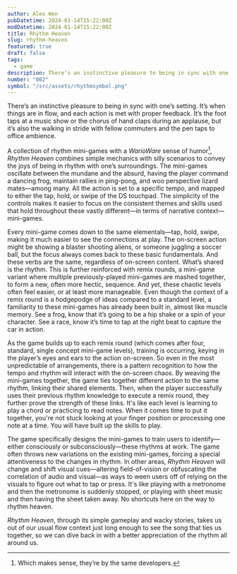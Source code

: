 ```yaml
---
author: Alex Wen
pubDatetime: 2024-01-14T15:22:00Z
modDatetime: 2024-01-14T15:22:00Z
title: Rhythm Heaven
slug: rhythm-heaven
featured: true
draft: false
tags:
  - game
description: There’s an instinctive pleasure to being in sync with one’s setting. It’s when things are in flow, and each action is met with proper feedback. It’s the foot taps at a music show or the chorus of hand claps during an applause, but it’s also the walking in stride with fellow commuters and the pen taps to office ambience.
number: "002"
symbol: "/src/assets/rhythmsymbol.png"
---
```


There’s an instinctive pleasure to being in sync with one’s setting. It’s when things are in flow, and each action is met with proper feedback. It’s the foot taps at a music show or the chorus of hand claps during an applause, but it’s also the walking in stride with fellow commuters and the pen taps to office ambience.

A collection of rhythm mini-games with a _WarioWare_ sense of humor[^1], _Rhythm Heaven_ combines simple mechanics with silly scenarios to convey the joys of being in rhythm with one’s surroundings. The mini-games oscillate between the mundane and the absurd, having the player command a dancing frog, maintain rallies in ping-pong, and woo perspective lizard mates—among many. All the action is set to a specific tempo, and mapped to either the tap, hold, or swipe of the DS touchpad. The simplicity of the controls makes it easier to focus on the consistent themes and skills used that hold throughout these vastly different—in terms of narrative context—mini-games.

Every mini-game comes down to the same elementals—tap, hold, swipe, making it much easier to see the connections at play. The on-screen action might be showing a blaster shooting aliens, or someone juggling a soccer ball, but the focus always comes back to these basic fundamentals. And these verbs are the same, regardless of on-screen content. What’s shared is the rhythm. This is further reinforced with remix rounds, a mini-game variant where multiple previously-played mini-games are mashed together, to form a new, often more hectic, sequence. And yet, these chaotic levels often feel easier, or at least more manageable. Even though the context of a remix round is a hodgepodge of ideas compared to a standard level, a familiarity to these mini-games has already been built in, almost like muscle memory. See a frog, know that it’s going to be a hip shake or a spin of your character. See a race, know it’s time to tap at the right beat to capture the car in action.

As the game builds up to each remix round (which comes after four, standard, single concept mini-game levels), training is occurring, keying in the player’s eyes and ears to the action on-screen. So even in the most unpredictable of arrangements, there is a pattern recognition to how the tempo and rhythm will interact with the on-screen chaos. By weaving the mini-games together, the game ties together different action to the same rhythm, linking their shared elements. Then, when the player successfully uses their previous rhythm knowledge to execute a remix round, they further prove the strength of these links. It's like each level is learning to play a chord or practicing to read notes. When it comes time to put it together, you're not stuck looking at your finger position or processing one note at a time. You will have built up the skills to play.

The game specifically designs the mini-games to train users to identify—either consciously or subconsciously—these rhythms at work. The game often throws new variations on the existing mini-games, forcing a special attentiveness to the changes in rhythm. In other areas, _Rhythm Heaven_ will change and shift visual cues—altering field-of-vision or obfuscating the correlation of audio and visual—as ways to ween users off of relying on the visuals to figure out what to tap or press. It's like playing with a metronome and then the metronome is suddenly stopped, or playing with sheet music and then having the sheet taken away. No shortcuts here on the way to rhythm heaven.

_Rhythm Heaven_, through its simple gameplay and wacky stories, takes us out of our usual flow context just long enough to see the song that ties us together, so we can dive back in with a better appreciation of the rhythm all around us.

[^1]: Which makes sense, they’re by the same developers.

